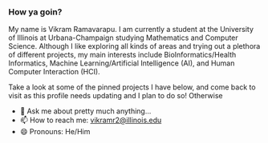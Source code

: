 ### How ya goin?
My name is Vikram Ramavarapu. I am currently a student at the University of Illinois at Urbana-Champaign studying Mathematics and Computer Science. Although I like exploring all kinds of areas and trying out a plethora of different projects, my main interests include BioInformatics/Health Informatics, Machine Learning/Artificial Intelligence (AI), and Human Computer Interaction (HCI).  
  
Take a look at some of the pinned projects I have below, and come back to visit as this profile needs updating and I plan to do so! Otherwise
  
- 💬 Ask me about pretty much anything...
- 📫 How to reach me: vikramr2@illinois.edu
- 😄 Pronouns: He/Him
<!--
**vikramr2/vikramr2** is a ✨ _special_ ✨ repository because its `README.md` (this file) appears on your GitHub profile.

Here are some ideas to get you started:

- 🔭 I’m currently working on ...
- 🌱 I’m currently learning ...
- 👯 I’m looking to collaborate on ...
- 🤔 I’m looking for help with ...
- 💬 Ask me about ...
- 📫 How to reach me: ...
- 😄 Pronouns: ...
- ⚡ Fun fact: ...
-->
